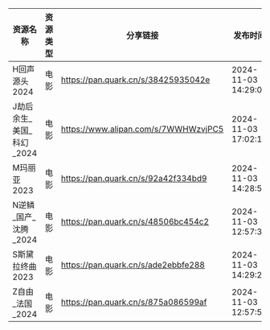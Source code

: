 | 资源名称             | 资源类型 | 分享链接                                 | 发布时间                |
| ---------------- | ---- | ------------------------------------ | ------------------- |
| H回声源头2024        | 电影   | https://pan.quark.cn/s/38425935042e  | 2024-11-03 14:29:09 |
| J劫后余生_美国_科幻_2024 | 电影   | https://www.alipan.com/s/7WWHWzvjPC5 | 2024-11-03 17:02:10 |
| M玛丽亚2023         | 电影   | https://pan.quark.cn/s/92a42f334bd9  | 2024-11-03 14:28:53 |
| N逆鳞_国产_沈腾_2024   | 电影   | https://pan.quark.cn/s/48506bc454c2  | 2024-11-03 12:57:39 |
| S斯黛拉终曲2023       | 电影   | https://pan.quark.cn/s/ade2ebbfe288  | 2024-11-03 14:29:27 |
| Z自由_法国_2024      | 电影   | https://pan.quark.cn/s/875a086599af  | 2024-11-03 12:57:56 |

